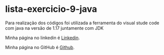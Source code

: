# lista-exercicio-9-java
Para realização dos códigos foi utilizada a ferramenta do visual stude code com java na versão de 1.17 juntamente com JDK

Minha página no linkedin é [Linkedin](https://www.linkedin.com/jobs/view/3557408565/).

Minha página no GitHub é [Github](https://github.com/JoaoVictor347).
